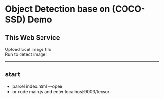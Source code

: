 # Object Detection  base on (COCO-SSD) Demo

## This Web Service
Upload local image file   
Run to detect image!

------------------------------------------------------

## start

* parcel index.html --open
* or node main.js  and  enter localhost:9003/tensor

